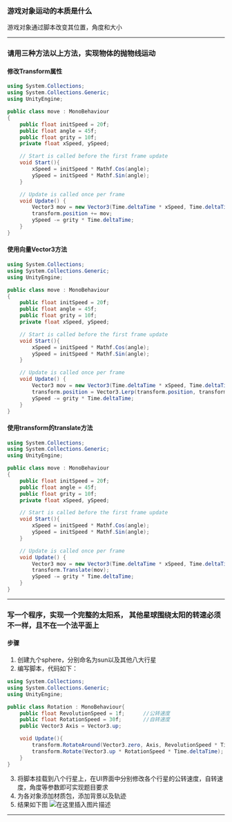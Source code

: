 ### 游戏对象运动的本质是什么
游戏对象通过脚本改变其位置，角度和大小

---
### 请用三种方法以上方法，实现物体的抛物线运动
#### 修改Transform属性
```C#
using System.Collections;
using System.Collections.Generic;
using UnityEngine;

public class move : MonoBehaviour
{
	public float initSpeed = 20f;
	public float angle = 45f;
	public float grity = 10f;
	private float xSpeed, ySpeed;

    // Start is called before the first frame update
    void Start(){
		xSpeed = initSpeed * Mathf.Cos(angle);
		ySpeed = initSpeed * Mathf.Sin(angle);
	}

    // Update is called once per frame
    void Update() {
		Vector3 mov = new Vector3(Time.deltaTime * xSpeed, Time.deltaTime * ySpeed, 0);
		transform.position += mov;
		ySpeed -= grity * Time.deltaTime;
    }
}

```

#### 使用向量Vector3方法
```C#
using System.Collections;
using System.Collections.Generic;
using UnityEngine;

public class move : MonoBehaviour
{
	public float initSpeed = 20f;
	public float angle = 45f;
	public float grity = 10f;
	private float xSpeed, ySpeed;

    // Start is called before the first frame update
    void Start(){
		xSpeed = initSpeed * Mathf.Cos(angle);
		ySpeed = initSpeed * Mathf.Sin(angle);
	}

    // Update is called once per frame
    void Update() {
		Vector3 mov = new Vector3(Time.deltaTime * xSpeed, Time.deltaTime * ySpeed, 0);
		transform.position = Vector3.Lerp(transform.position, transform.position + mov, 1);
		ySpeed -= grity * Time.deltaTime;
    }
}

```

#### 使用transform的translate方法
```C#
using System.Collections;
using System.Collections.Generic;
using UnityEngine;

public class move : MonoBehaviour
{
	public float initSpeed = 20f;
	public float angle = 45f;
	public float grity = 10f;
	private float xSpeed, ySpeed;

    // Start is called before the first frame update
    void Start(){
		xSpeed = initSpeed * Mathf.Cos(angle);
		ySpeed = initSpeed * Mathf.Sin(angle);
	}

    // Update is called once per frame
    void Update() {
		Vector3 mov = new Vector3(Time.deltaTime * xSpeed, Time.deltaTime * ySpeed, 0);
		transform.Translate(mov);
		ySpeed -= grity * Time.deltaTime;
    }
}
```

---
### 写一个程序，实现一个完整的太阳系， 其他星球围绕太阳的转速必须不一样，且不在一个法平面上
#### 步骤
1. 创建九个sphere，分别命名为sun以及其他八大行星
2. 编写脚本，代码如下：
```C#
using System.Collections;
using System.Collections.Generic;
using UnityEngine;

public class Rotation : MonoBehaviour{
	public float RevolutionSpeed = 1f;		//公转速度
	public float RotationSpeed = 30f;       //自转速度
	public Vector3 Axis = Vector3.up;

    void Update(){
		transform.RotateAround(Vector3.zero, Axis, RevolutionSpeed * Time.deltaTime);
		transform.Rotate(Vector3.up * RotationSpeed * Time.deltaTime);
	}
}
```
3. 将脚本挂载到八个行星上，在UI界面中分别修改各个行星的公转速度，自转速度，角度等参数即可实现题目要求
4. 为各对象添加材质包，添加背景以及轨迹
5. 结果如下图
![在这里插入图片描述](https://img-blog.csdnimg.cn/20190919192343137.png?x-oss-process=image/watermark,type_ZmFuZ3poZW5naGVpdGk,shadow_10,text_aHR0cHM6Ly9ibG9nLmNzZG4ubmV0L2Rpb3NtYWlfa2luZ3Nv,size_16,color_FFFFFF,t_70)

---
